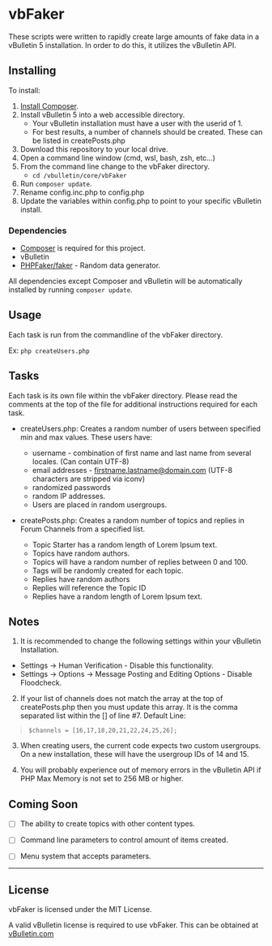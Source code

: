# vbFaker

These scripts were written to rapidly create large amounts of fake data in a vBulletin 5 installation. In order to do this, it utilizes the vBulletin API.

## Installing

To install:

1. [Install Composer](https://getcomposer.org/download/).
2. Install vBulletin 5 into a web accessible directory.
    - Your vBulletin installation must have a user with the userid of 1.
    - For best results, a number of channels should be created. These can be listed in createPosts.php
3. Download this repository to your local drive.
4. Open a command line window (cmd, wsl, bash, zsh, etc...)
5. From the command line change to the vbFaker directory.
    - `cd /vbulletin/core/vbFaker`
6. Run `composer update`.
7. Rename config.inc.php to config.php
8. Update the variables within config.php to point to your specific vBulletin install.

### Dependencies

- [Composer](https://getcomposer.org/) is required for this project.
- vBulletin
- [PHPFaker/faker](https://fakerphp.github.io/) - Random data generator.

All dependencies except Composer and vBulletin will be automatically installed by running `composer update`.

## Usage

Each task is run from the commandline of the vbFaker directory.

Ex: `php createUsers.php`

## Tasks

Each task is its own file within the vbFaker directory. Please read the comments at the top of the file for additional instructions required for each task.

- createUsers.php: Creates a random number of users between specified min and max values. These users have:
  - username - combination of first name and last name from several locales. (Can contain UTF-8)
  - email addresses - firstname.lastname@domain.com (UTF-8 characters are stripped via iconv)
  - randomized passwords
  - random IP addresses.
  - Users are placed in random usergroups. 

- createPosts.php: Creates a random number of topics and replies in Forum Channels from a specified list.
  - Topic Starter has a random length of Lorem Ipsum text.
  - Topics have random authors.
  - Topics will have a random number of replies between 0 and 100.
  - Tags will be randomly created for each topic.
  - Replies have random authors
  - Replies will reference the Topic ID
  - Replies have a random length of Lorem Ipsum text.

## Notes

1. It is recommended to change the following settings within your vBulletin Installation.
  - Settings -> Human Verification - Disable this functionality.
  - Settings -> Options -> Message Posting and Editing Options - Disable Floodcheck.


2. If your list of channels does not match the array at the top of createPosts.php then you must update this array. It is the comma separated list within the [] of line #7. Default Line:

>```$channels = [16,17,18,20,21,22,24,25,26];```

3. When creating users, the current code expects two custom usergroups. On a new installation, these will have the usergroup IDs of 14 and 15.

4. You will probably experience out of memory errors in the vBulletin API if PHP Max Memory is not set to 256 MB or higher.

## Coming Soon

- [ ] The ability to create topics with other content types.
- [ ] Command line parameters to control amount of items created.
- [ ] Menu system that accepts parameters.


---

## License

vbFaker is licensed under the MIT License.

A valid vBulletin license is required to use vbFaker. This can be obtained at [vBulletin.com](https://www.vbulletin.com)

